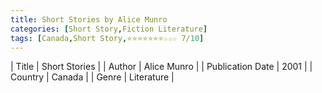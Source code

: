 ```yaml
---
title: Short Stories by Alice Munro
categories: [Short Story,Fiction Literature]
tags: [Canada,Short Story,⭐⭐⭐⭐⭐⭐⭐☆☆☆ 7/10]
---     
```

| Title | Short Stories  |
| Author |  Alice Munro  |
| Publication Date | 2001   |
| Country | Canada |
| Genre | Literature  |
        